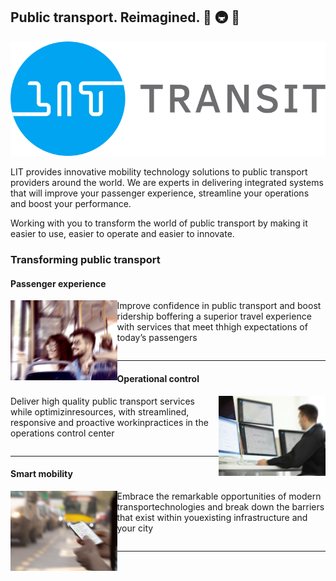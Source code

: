 ## Public transport. Reimagined. 🚌 🚇 🚄

![The LIT Transit logo comprised of a blue circle containing the word "LIT" followed by gray text spelling "Transit".](./assets/logo.svg)

LIT provides innovative mobility technology solutions to public transport providers around the world. We are experts in delivering integrated systems that will improve your passenger experience, streamline your operations and boost your performance.

Working with you to transform the world of public transport by making it easier to use, easier to operate and easier to innovate.

### Transforming public transport

#### Passenger experience

<img align="left" height="128" src="./assets/cards/Benefits-Passenger-Experience.jpg" />

Improve confidence in public transport and boost ridership boffering a superior travel experience with services that meet thhigh expectations of today’s passengers
```
```
---

#### Operational control

<img align="right" height="128" src="./assets/cards/Benefits-Operational-Control.jpg" />

Deliver high quality public transport services while optimizinresources, with streamlined, responsive and proactive workinpractices in the operations control center
```
```
---

#### Smart mobility

<img align="left" height="128" src="./assets/cards/Benefits-Smart-Mobility.jpg" />

Embrace the remarkable opportunities of modern transportechnologies and break down the barriers that exist within youexisting infrastructure and your city
```
```
---

